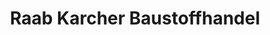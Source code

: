 ---
title: "Raab Karcher Baustoffhandel"
url: /templin/raab-karcher-baustoffhandel/
shop: Baustoffe
---